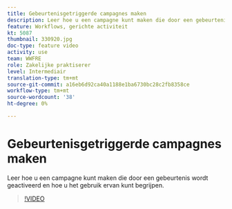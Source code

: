 ```yaml
---
title: Gebeurtenisgetriggerde campagnes maken
description: Leer hoe u een campagne kunt maken die door een gebeurtenis wordt geactiveerd en hoe u het gebruik ervan kunt begrijpen.
feature: Workflows, gerichte activiteit
kt: 5087
thumbnail: 330920.jpg
doc-type: feature video
activity: use
team: WWFRE
role: Zakelijke praktiserer
level: Intermediair
translation-type: tm+mt
source-git-commit: a16eb6d92ca40a1188e1ba6730bc28c2fb8358ce
workflow-type: tm+mt
source-wordcount: '38'
ht-degree: 0%

---
```



# Gebeurtenisgetriggerde campagnes maken

Leer hoe u een campagne kunt maken die door een gebeurtenis wordt geactiveerd en hoe u het gebruik ervan kunt begrijpen.

>[!VIDEO](https://video.tv.adobe.com/v/330920?quality=12)
